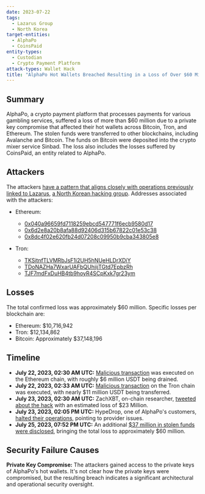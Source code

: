 ```yaml
---
date: 2023-07-22
tags:
  - Lazarus Group
  - North Korea
target-entities:
  - AlphaPo
  - CoinsPaid
entity-types:
  - Custodian
  - Crypto Payment Platform
attack-types: Wallet Hack
title: "AlphaPo Hot Wallets Breached Resulting in a Loss of Over $60 Million"
---
```


## Summary

AlphaPo, a crypto payment platform that processes payments for various gambling services, suffered a loss of more than $60 million due to a private key compromise that affected their hot wallets across Bitcoin, Tron, and Ethereum. The stolen funds were transferred to other blockchains, including Avalanche and Bitcoin. The funds on Bitcoin were deposited into the crypto mixer service Sinbad. The loss also includes the losses suffered by CoinsPaid, an entity related to AlphaPo.

## Attackers

The attackers [have a pattern that aligns closely with operations previously linked to Lazarus](https://twitter.com/zachxbt/status/1683747073227624448), [a North Korean hacking group](https://en.wikipedia.org/wiki/Lazarus_Group). Addresses associated with the attackers:

- Ethereum:
  - [0x040a96659fd7118259ebcd547771f6ecb9580d17](https://etherscan.io/address/0x040a96659fd7118259ebcd547771f6ecb9580d17)
  - [0x6d2e8a20b8afa88d92406d315b67822c01e53c38](https://etherscan.io/address/0x6d2e8a20b8afa88d92406d315b67822c01e53c38)
  - [0x8dc4f02e620fb24d07208c09950b9cba343805e8](https://etherscan.io/address/0x8dc4f02e620fb24d07208c09950b9cba343805e8)

- Tron:
  - [TKSitnfTLVMRbJsF1i2UH5hNUeHLDrXDiY](https://tronscan.org/#/address/TKSitnfTLVMRbJsF1i2UH5hNUeHLDrXDiY)
  - [TDoNAZHa7WxarUAFbQUhiijTGtd7EpbzRh](https://tronscan.org/#/address/TDoNAZHa7WxarUAFbQUhiijTGtd7EpbzRh)
  - [TJF7mdFxDuHB4tb9hoyR4SCpKxk7gr23ym](https://tronscan.org/#/address/TJF7mdFxDuHB4tb9hoyR4SCpKxk7gr23ym)

## Losses

The total confirmed loss was approximately $60 million. Specific losses per blockchain are:

- Ethereum: $10,716,942
- Tron: $12,134,862
- Bitcoin: Approximately $37,148,196

## Timeline

- **July 22, 2023, 02:30 AM UTC:** [Malicious transaction](https://etherscan.io/tx/0x68139cda62323b4e1fa24ebb5192e3ada0852ee2ff836fe9a3c8b4422155a7ce) was executed on the Ethereum chain, with roughly $6 million USDT being drained.
- **July 22, 2023, 02:33 AM UTC:** [Malicious transaction](https://tronscan.org/#/transaction/61600fc1e7ac37e7de8bd9f07eb50660f2ef5cb2e8968146869bd5f606221bf8) on the Tron chain was executed, with nearly $11 million USDT being transferred.
- **July 23, 2023, 02:30 AM UTC:** ZachXBT, on-chain researcher, [tweeted about the hack](https://twitter.com/zachxbt/status/1682941291825627137) with an estimated loss of $23 Million.
- **July 23, 2023, 02:05 PM UTC:** HypeDrop, one of AlphaPo's customers, [halted their operations](https://twitter.com/HypeDrop/status/1683116036860567552), pointing to provider issues.
- **July 25, 2023, 07:52 PM UTC:** An additional [$37 million in stolen funds were disclosed](https://www.theblock.co/post/241266/alphapos-hack-now-estimated-at-60-million-zachxbt), bringing the total loss to approximately $60 million.

## Security Failure Causes

**Private Key Compromise:** The attackers gained access to the private keys of AlphaPo's hot wallets. It's not clear how the private keys were compromised, but the resulting breach indicates a significant architectural and operational security oversight. 
